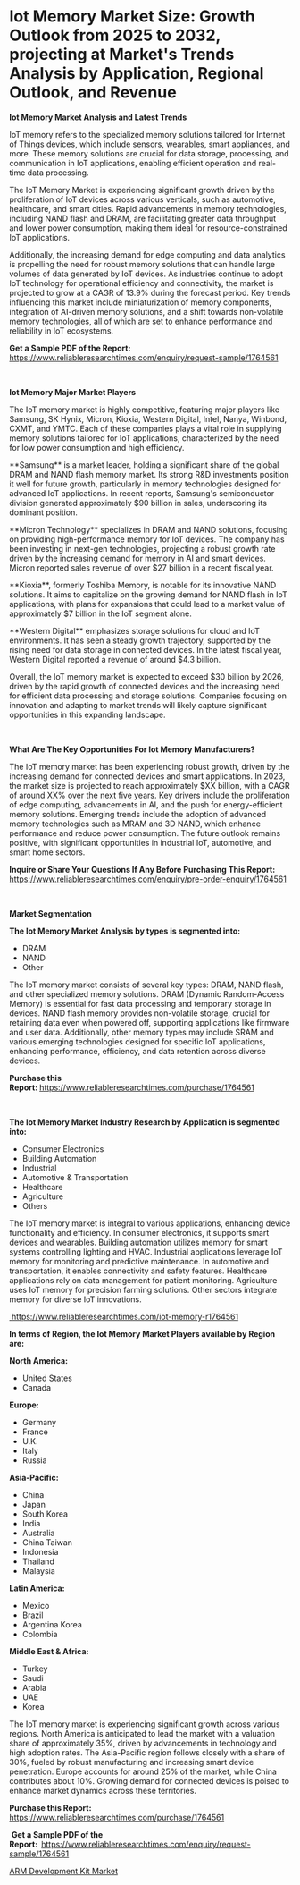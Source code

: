<p><h1>Iot Memory Market Size: Growth Outlook from 2025 to 2032, projecting at Market's Trends Analysis by Application, Regional Outlook, and Revenue</h1></p><p><strong>Iot Memory Market Analysis and Latest Trends</strong></p>
<p><p>IoT memory refers to the specialized memory solutions tailored for Internet of Things devices, which include sensors, wearables, smart appliances, and more. These memory solutions are crucial for data storage, processing, and communication in IoT applications, enabling efficient operation and real-time data processing.</p><p>The IoT Memory Market is experiencing significant growth driven by the proliferation of IoT devices across various verticals, such as automotive, healthcare, and smart cities. Rapid advancements in memory technologies, including NAND flash and DRAM, are facilitating greater data throughput and lower power consumption, making them ideal for resource-constrained IoT applications.</p><p>Additionally, the increasing demand for edge computing and data analytics is propelling the need for robust memory solutions that can handle large volumes of data generated by IoT devices. As industries continue to adopt IoT technology for operational efficiency and connectivity, the market is projected to grow at a CAGR of 13.9% during the forecast period. Key trends influencing this market include miniaturization of memory components, integration of AI-driven memory solutions, and a shift towards non-volatile memory technologies, all of which are set to enhance performance and reliability in IoT ecosystems.</p></p>
<p><strong>Get a Sample PDF of the Report:&nbsp;</strong> <a href="https://www.reliableresearchtimes.com/enquiry/request-sample/1764561?utm_campaign=3004&utm_medium=2&utm_source=Github&utm_content=ia&utm_term=06042025&utm_id=iot-memory">https://www.reliableresearchtimes.com/enquiry/request-sample/1764561</a></p>
<p>&nbsp;</p>
<p><strong>Iot Memory Major Market Players</strong></p>
<p><p>The IoT memory market is highly competitive, featuring major players like Samsung, SK Hynix, Micron, Kioxia, Western Digital, Intel, Nanya, Winbond, CXMT, and YMTC. Each of these companies plays a vital role in supplying memory solutions tailored for IoT applications, characterized by the need for low power consumption and high efficiency.</p><p>**Samsung** is a market leader, holding a significant share of the global DRAM and NAND flash memory market. Its strong R&D investments position it well for future growth, particularly in memory technologies designed for advanced IoT applications. In recent reports, Samsung's semiconductor division generated approximately $90 billion in sales, underscoring its dominant position.</p><p>**Micron Technology** specializes in DRAM and NAND solutions, focusing on providing high-performance memory for IoT devices. The company has been investing in next-gen technologies, projecting a robust growth rate driven by the increasing demand for memory in AI and smart devices. Micron reported sales revenue of over $27 billion in a recent fiscal year.</p><p>**Kioxia**, formerly Toshiba Memory, is notable for its innovative NAND solutions. It aims to capitalize on the growing demand for NAND flash in IoT applications, with plans for expansions that could lead to a market value of approximately $7 billion in the IoT segment alone.</p><p>**Western Digital** emphasizes storage solutions for cloud and IoT environments. It has seen a steady growth trajectory, supported by the rising need for data storage in connected devices. In the latest fiscal year, Western Digital reported a revenue of around $4.3 billion.</p><p>Overall, the IoT memory market is expected to exceed $30 billion by 2026, driven by the rapid growth of connected devices and the increasing need for efficient data processing and storage solutions. Companies focusing on innovation and adapting to market trends will likely capture significant opportunities in this expanding landscape.</p></p>
<p>&nbsp;</p>
<p><strong>What Are The Key Opportunities For Iot Memory Manufacturers?</strong></p>
<p><p>The IoT memory market has been experiencing robust growth, driven by the increasing demand for connected devices and smart applications. In 2023, the market size is projected to reach approximately $XX billion, with a CAGR of around XX% over the next five years. Key drivers include the proliferation of edge computing, advancements in AI, and the push for energy-efficient memory solutions. Emerging trends include the adoption of advanced memory technologies such as MRAM and 3D NAND, which enhance performance and reduce power consumption. The future outlook remains positive, with significant opportunities in industrial IoT, automotive, and smart home sectors.</p></p>
<p><strong>Inquire or Share Your Questions If Any Before Purchasing This Report:</strong> <a href="https://www.reliableresearchtimes.com/enquiry/pre-order-enquiry/1764561?utm_campaign=3004&utm_medium=2&utm_source=Github&utm_content=ia&utm_term=06042025&utm_id=iot-memory">https://www.reliableresearchtimes.com/enquiry/pre-order-enquiry/1764561</a></p>
<p>&nbsp;</p>
<p><strong>Market Segmentation</strong></p>
<p><strong>The Iot Memory Market Analysis by types is segmented into:</strong></p>
<p><ul><li>DRAM</li><li>NAND</li><li>Other</li></ul></p>
<p><p>The IoT memory market consists of several key types: DRAM, NAND flash, and other specialized memory solutions. DRAM (Dynamic Random-Access Memory) is essential for fast data processing and temporary storage in devices. NAND flash memory provides non-volatile storage, crucial for retaining data even when powered off, supporting applications like firmware and user data. Additionally, other memory types may include SRAM and various emerging technologies designed for specific IoT applications, enhancing performance, efficiency, and data retention across diverse devices.</p></p>
<p><strong>Purchase this Report:&nbsp;</strong><a href="https://www.reliableresearchtimes.com/purchase/1764561?utm_campaign=3004&utm_medium=2&utm_source=Github&utm_content=ia&utm_term=06042025&utm_id=iot-memory">https://www.reliableresearchtimes.com/purchase/1764561</a></p>
<p>&nbsp;</p>
<p><strong>The Iot Memory Market Industry Research by Application is segmented into:</strong></p>
<p><ul><li>Consumer Electronics</li><li>Building Automation</li><li>Industrial</li><li>Automotive & Transportation</li><li>Healthcare</li><li>Agriculture</li><li>Others</li></ul></p>
<p><p>The IoT memory market is integral to various applications, enhancing device functionality and efficiency. In consumer electronics, it supports smart devices and wearables. Building automation utilizes memory for smart systems controlling lighting and HVAC. Industrial applications leverage IoT memory for monitoring and predictive maintenance. In automotive and transportation, it enables connectivity and safety features. Healthcare applications rely on data management for patient monitoring. Agriculture uses IoT memory for precision farming solutions. Other sectors integrate memory for diverse IoT innovations.</p></p>
<p><a href="https://www.reliableresearchtimes.com/iot-memory-r1764561?utm_campaign=3004&utm_medium=2&utm_source=Github&utm_content=ia&utm_term=06042025&utm_id=iot-memory">&nbsp;https://www.reliableresearchtimes.com/iot-memory-r1764561</a></p>
<p><strong>In terms of Region, the Iot Memory Market Players available by Region are:</strong></p>
<p>
    <p> <strong> North America: </strong>
        <ul>
            <li>United States</li>
            <li>Canada</li>
        </ul>
        </p> 
    <p> <strong> Europe: </strong>
        <ul>
            <li>Germany</li>
            <li>France</li>
            <li>U.K.</li>
            <li>Italy</li>
            <li>Russia</li>
        </ul>
        </p> 
    <p> <strong> Asia-Pacific: </strong>
        <ul>
            <li>China</li>
            <li>Japan</li>
            <li>South Korea</li>
            <li>India</li>
            <li>Australia</li>
            <li>China Taiwan</li>
            <li>Indonesia</li>
            <li>Thailand</li>
            <li>Malaysia</li>
        </ul>
        </p> 
    <p> <strong> Latin America: </strong>
        <ul>
            <li>Mexico</li>
            <li>Brazil</li>
            <li>Argentina Korea</li>
            <li>Colombia</li>
        </ul>
        </p> 
    <p> <strong> Middle East & Africa: </strong>
        <ul>
            <li>Turkey</li>
            <li>Saudi</li>
            <li>Arabia</li>
            <li>UAE</li>
            <li>Korea</li>
        </ul>
    </p>
    </p>
<p><p>The IoT memory market is experiencing significant growth across various regions. North America is anticipated to lead the market with a valuation share of approximately 35%, driven by advancements in technology and high adoption rates. The Asia-Pacific region follows closely with a share of 30%, fueled by robust manufacturing and increasing smart device penetration. Europe accounts for around 25% of the market, while China contributes about 10%. Growing demand for connected devices is poised to enhance market dynamics across these territories.</p></p>
<p><strong>Purchase this Report: </strong><a href="https://www.reliableresearchtimes.com/purchase/1764561?utm_campaign=3004&utm_medium=2&utm_source=Github&utm_content=ia&utm_term=06042025&utm_id=iot-memory">https://www.reliableresearchtimes.com/purchase/1764561</a></p>
<p>&nbsp;<strong>Get a Sample PDF of the Report:&nbsp;&nbsp;</strong><a href="https://www.reliableresearchtimes.com/enquiry/request-sample/1764561?utm_campaign=3004&utm_medium=2&utm_source=Github&utm_content=ia&utm_term=06042025&utm_id=iot-memory">https://www.reliableresearchtimes.com/enquiry/request-sample/1764561</a></p>
<p><strong></strong></p>
<p><p><a href="https://github.com/nibbsmantji/Market-Research-Report-List-1/blob/main/arm-development-kit-market.md?utm_campaign=3004&utm_medium=2&utm_source=Github&utm_content=ia&utm_term=06042025&utm_id=iot-memory">ARM Development Kit Market</a></p></p>